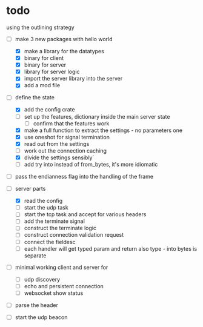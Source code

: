 

# todo

using the outlining strategy
- [ ] make 3 new packages with hello world
    - [x] make a library for the datatypes
    - [x] binary for client
    - [x] binary for server
    - [x] library for server logic
    - [x] import the server library into the server
    - [x] add a mod file

- [ ] define the state
  - [x] add the config crate
  - [ ] set up the features, dictionary inside the main server state
    - [ ] confirm that the features work
  - [x] make a full function to extract the settings - no parameters one
  - [x] use oneshot for signal termination
  - [x] read out from the settings
  - [ ] work out the connection caching
  - [x] divide the settings sensibly`
  - [ ] add try into instead of from_bytes, it's more idiomatic
- [ ] pass the endianness flag into the handling of the frame
- [ ] server parts
  - [x] read the config
  - [ ] start the udp task
  - [ ] start the tcp task and accept for various headers
  - [ ] add the terminate signal
  - [ ] construct the terminate logic
  - [ ] construct connection validation request
  - [ ] connect the fieldesc
  - [ ] each handler will get typed param and return also type - into bytes is separate
- [ ] minimal working client and server for
  - [ ] udp discovery
  - [ ] echo and persistent connection
  - [ ] websocket show status
- [ ] parse the header
- [ ] start the udp beacon

